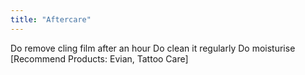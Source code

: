 ```yaml
---
title: "Aftercare"
---
```


Do remove cling film after an hour
Do clean it regularly
Do moisturise [Recommend Products: Evian, Tattoo Care]